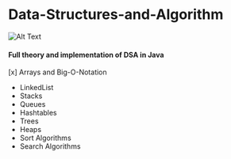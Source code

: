 # Data-Structures-and-Algorithm
![Alt Text](https://img.shields.io/badge/Java-12.0.2-blue)<br/>
#### Full theory and implementation of DSA in Java
[x] Arrays and Big-O-Notation
* LinkedList
* Stacks
* Queues
* Hashtables
* Trees
* Heaps
* Sort Algorithms
* Search Algorithms
